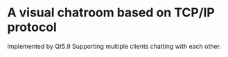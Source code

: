 # A visual chatroom based on TCP/IP protocol 
Implemented by Qt5.9
Supporting multiple clients chatting with each other.  
